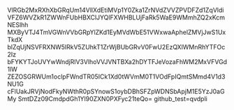 VlRGb2MxRXhXbGRqUm14VllXdEtiMVp1Y0Zka1ZrNVdZVVZPVDFZd1ZqVldi
VFZ6WVZkR1ZWWnFUbHBXClJYQlFXWHBLUjFaRk5WaE9WMmhZQ2xKcmNESlhh
MXByVTJ4TmVGWnVVbGRpYlZKd1EyMVdWbE51VWxwaAphelZMVjJwS1UxTkdX
blZqUjNSVFRXNW5lRkV5ZUhkT1ZrWjBUbGRvV0FwU2EzQXlWMnRhYTFOc2Iz
bFYKYTJoUVYwWndjRlV3VlhoVVJVNTBXa2hDYTFJeVozaFhWM2MxVFVGd1lW
ZEZOSGRWUm1oclpFWndTR05ICk1Xd0tWVmM0T1VOdFpIQmtSMmd4V1d3NU1G
cFlUakJRVjNodFkyNWthR0pSYnowS1oybDBhSFZpWDNSbApjM1E5YzJ0aGMy
SmtDZz09CmdpdGh1Yl90ZXN0PXFyc21teQo=
github_test=qvdpli
